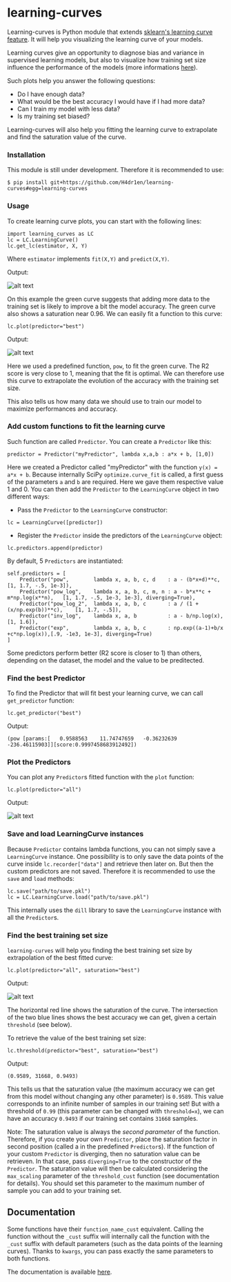 # learning-curves

Learning-curves is Python module that extends [sklearn's learning curve feature](https://scikit-learn.org/stable/modules/generated/sklearn.model_selection.learning_curve.html). It will help you visualizing the learning curve of your models.

Learning curves give an opportunity to diagnose bias and variance in supervised learning models, but also to visualize how training set size influence the performance of the models (more informations [here](https://www.dataquest.io/blog/learning-curves-machine-learning/)).

Such plots help you answer the following questions:
 - Do I have enough data?
 - What would be the best accuracy I would have if I had more data?
 - Can I train my model with less data?
 - Is my training set biased?
 
 Learning-curves will also help you fitting the learning curve to extrapolate and find the saturation value of the curve.

### Installation

This module is still under development. Therefore it is recommended to use:
```
$ pip install git+https://github.com/H4dr1en/learning-curves#egg=learning-curves
```

### Usage

To create learning curve plots, you can start with the following lines:

```
import learning_curves as LC
lc = LC.LearningCurve()
lc.get_lc(estimator, X, Y)
```
Where `estimator` implements `fit(X,Y)` and `predict(X,Y)`.

Output:

![alt text](https://github.com/H4dr1en/learning-curves/blob/master/images/learning_curve_no_fit.png)

On this example the green curve suggests that adding more data to the training set is likely to improve a bit the model accuracy. The green curve also shows a saturation near 0.96. We can easily fit a function to this curve:

```
lc.plot(predictor="best")
```
Output:

![alt text](https://github.com/H4dr1en/learning-curves/blob/master/images/learning_curve_simple.png)

Here we used a predefined function, `pow`, to fit the green curve. The R2 score is very close to 1, meaning that the fit is optimal. We can therefore use this curve to extrapolate the evolution of the accuracy with the training set size.

This also tells us how many data we should use to train our model to maximize performances and accuracy.

### Add custom functions to fit the learning curve
Such function are called `Predictor`. You can create a `Predictor` like this:
```
predictor = Predictor("myPredictor", lambda x,a,b : a*x + b, [1,0])
```
Here we created a Predictor called "myPredictor" with the function `y(x) = a*x + b`.
Because internally SciPy `optimize.curve_fit` is called, a first guess of the parameters `a` and `b` are required. Here we gave them respective value 1 and 0.
You can then add the `Predictor` to the `LearningCurve` object in two different ways:
- Pass the `Predictor` to the `LearningCurve` constructor:
```
lc = LearningCurve([predictor])
```
- Register the `Predictor` inside the predictors of the `LearningCurve` object:
```
lc.predictors.append(predictor)
```

By default, 5 `Predictors` are instantiated: 
```
self.predictors = [
    Predictor("pow",        lambda x, a, b, c, d    : a - (b*x+d)**c,                [1, 1.7, -.5, 1e-3]),
    Predictor("pow_log",    lambda x, a, b, c, m, n : a - b*x**c + m*np.log(x**n),   [1, 1.7, -.5, 1e-3, 1e-3], diverging=True),
    Predictor("pow_log_2",  lambda x, a, b, c       : a / (1 + (x/np.exp(b))**c),    [1, 1.7, -.5]),
    Predictor("inv_log",    lambda x, a, b          : a - b/np.log(x),               [1, 1.6]),
    Predictor("exp",        lambda x, a, b, c       : np.exp((a-1)+b/x +c*np.log(x)),[.9, -1e3, 1e-3], diverging=True)
]
```
Some predictors perform better (R2 score is closer to 1) than others, depending on the dataset, the model and the value to be preditected. 

### Find the best Predictor

To find the Predictor that will fit best your learning curve, we can call `get_predictor` function:
```
lc.get_predictor("best")
```
Output:
```
(pow [params:[   0.9588563    11.74747659   -0.36232639 -236.46115903]][score:0.9997458683912492])
```

### Plot the Predictors

You can plot any `Predictor`s fitted function with the `plot` function:
```
lc.plot(predictor="all")
```
Output:

![alt text](https://github.com/H4dr1en/learning-curves/blob/master/images/learning_curve_all.png)

### Save and load LearningCurve instances

Because `Predictor` contains lambda functions, you can not simply save a `LearningCurve` instance. One possibility is to only save the data points of the curve inside `lc.recorder["data"]` and retrieve then later on. But then the custom predictors are not saved. Therefore it is recommended to use the `save` and `load` methods:
```
lc.save("path/to/save.pkl")
lc = LC.LearningCurve.load("path/to/save.pkl")
```
This internally uses the `dill` library to save the `LearningCurve` instance with all the `Predictor`s.

### Find the best training set size

`learning-curves` will help you finding the best training set size by extrapolation of the best fitted curve:
```
lc.plot(predictor="all", saturation="best")
```
Output:

![alt text](https://github.com/H4dr1en/learning-curves/blob/master/images/learning_curve_fit_sat_all.png)

The horizontal red line shows the saturation of the curve. The intersection of the two blue lines shows the best accuracy we can get, given a certain `threshold` (see below).

To retrieve the value of the best training set size:
```
lc.threshold(predictor="best", saturation="best")
```
Output:
```
(0.9589, 31668, 0.9493)
```
This tells us that the saturation value (the maximum accuracy we can get from this model without changing any other parameter) is `0.9589`. This value corresponds to an infinite number of samples in our training set! But with a threshold of `0.99` (this parameter can be changed with `threshold=x`), we can have an accuracy `0.9493` if our training set contains `31668` samples.

Note: The saturation value is always the _second parameter_ of the function. Therefore, if you create your own `Predictor`, place the saturation factor in second position (called a in the predefined `Predictor`s). If the function of your custom `Predictor` is diverging, then no saturation value can be retrieven. In that case, pass `diverging=True` to the constructor of the `Predictor`. The saturation value will then be calculated considering the `max_scaling` parameter of the 
`threshold_cust` function (see documentation for details). You should set this parameter to the maximum number of sample you can add to your training set.

## Documentation

Some functions have their `function_name_cust` equivalent. Calling the function without the `_cust` suffix will internally call the function with the `_cust` suffix with default parameters (such as the data points of the learning curves). Thanks to `kwargs`, you can pass exactly the same parameters to both functions.

The documentation is available [here](https://h4dr1en.github.io/learning-curves/). 

